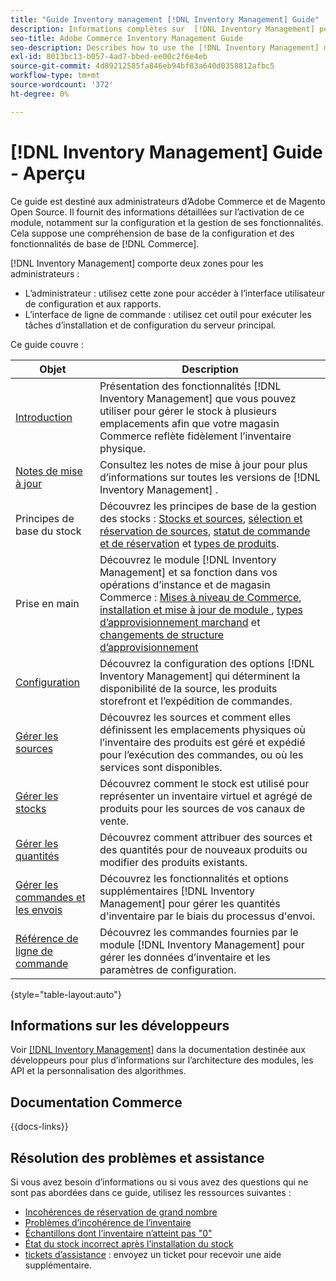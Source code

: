 ```yaml
---
title: "Guide Inventory management [!DNL Inventory Management] Guide"
description: Informations complètes sur  [!DNL Inventory Management] pour les administrateurs Adobe Commerce et Magento Open Source, y compris la migration et la configuration.
seo-title: Adobe Commerce Inventory Management Guide
seo-description: Describes how to use the [!DNL Inventory Management] module in Adobe Commerce or Magento Open Source.
exl-id: 8013bc13-b057-4ad7-bbed-ee00c2f6e4eb
source-git-commit: 4d89212585fa846eb94bf83a640d0358812afbc5
workflow-type: tm+mt
source-wordcount: '372'
ht-degree: 0%

---
```


# [!DNL Inventory Management] Guide - Aperçu

Ce guide est destiné aux administrateurs d’Adobe Commerce et de Magento Open Source. Il fournit des informations détaillées sur l’activation de ce module, notamment sur la configuration et la gestion de ses fonctionnalités. Cela suppose une compréhension de base de la configuration et des fonctionnalités de base de [!DNL Commerce].

[!DNL Inventory Management] comporte deux zones pour les administrateurs :

- L’administrateur : utilisez cette zone pour accéder à l’interface utilisateur de configuration et aux rapports.
- L’interface de ligne de commande : utilisez cet outil pour exécuter les tâches d’installation et de configuration du serveur principal.

Ce guide couvre :

| Objet | Description |
| ------- | ----------- |
| [Introduction](introduction.md) | Présentation des fonctionnalités [!DNL Inventory Management] que vous pouvez utiliser pour gérer le stock à plusieurs emplacements afin que votre magasin Commerce reflète fidèlement l’inventaire physique. |
| [Notes de mise à jour](release-notes.md) | Consultez les notes de mise à jour pour plus d’informations sur toutes les versions de [!DNL Inventory Management] . |
| Principes de base du stock | Découvrez les principes de base de la gestion des stocks : [Stocks et sources](sources-stocks.md), [sélection et réservation de sources](selection-reservations.md), [statut de commande et de réservation](order-status.md) et [types de produits](product-types.md). |
| Prise en main | Découvrez le module [!DNL Inventory Management] et sa fonction dans vos opérations d’instance et de magasin Commerce : [Mises à niveau de Commerce](migrate.md), [installation et mise à jour de module ](install-update.md), [types d’approvisionnement marchand](merchant-sourcing.md) et [changements de structure d’approvisionnement](expand-restructure.md) |
| [Configuration](configuration.md) | Découvrez la configuration des options [!DNL Inventory Management] qui déterminent la disponibilité de la source, les produits storefront et l’expédition de commandes. |
| [Gérer les sources](sources-manage.md) | Découvrez les sources et comment elles définissent les emplacements physiques où l’inventaire des produits est géré et expédié pour l’exécution des commandes, ou où les services sont disponibles. |
| [Gérer les stocks](stocks-manage.md) | Découvrez comment le stock est utilisé pour représenter un inventaire virtuel et agrégé de produits pour les sources de vos canaux de vente. |
| [Gérer les quantités](quantities-manage.md) | Découvrez comment attribuer des sources et des quantités pour de nouveaux produits ou modifier des produits existants. |
| [Gérer les commandes et les envois](shipments.md) | Découvrez les fonctionnalités et options supplémentaires [!DNL Inventory Management] pour gérer les quantités d&#39;inventaire par le biais du processus d&#39;envoi. |
| [Référence de ligne de commande](cli.md) | Découvrez les commandes fournies par le module [!DNL Inventory Management] pour gérer les données d’inventaire et les paramètres de configuration. |

{style="table-layout:auto"}

## Informations sur les développeurs

Voir [[!DNL Inventory Management]](https://developer.adobe.com/commerce/webapi/rest/inventory/) dans la documentation destinée aux développeurs pour plus d’informations sur l’architecture des modules, les API et la personnalisation des algorithmes.

## Documentation Commerce

{{docs-links}}

## Résolution des problèmes et assistance

Si vous avez besoin d’informations ou si vous avez des questions qui ne sont pas abordées dans ce guide, utilisez les ressources suivantes :

- [Incohérences de réservation de grand nombre](https://experienceleague.adobe.com/docs/commerce-knowledge-base/kb/support-tools/patches/v1-0-8/mdva-30112-magento-patch-large-number-reservation-inconsistencies.html)
- [ Problèmes d’incohérence de l’inventaire](https://experienceleague.adobe.com/docs/commerce-knowledge-base/kb/support-tools/patches/v1-0-14/mdva-33281-magento-patch-inventory-inconsistency-issues.html)
- [Échantillons dont l’inventaire n’atteint pas &quot;0&quot;](https://experienceleague.adobe.com/docs/commerce-knowledge-base/kb/support-tools/patches/v1-0-17/mdva-34850-swatches-not-strike-through-inventory-reaches-0.html)
- [État du stock incorrect après l’installation du stock](https://experienceleague.adobe.com/docs/commerce-knowledge-base/kb/troubleshooting/miscellaneous/stock-status-incorrect-after-magento-inventory-install.html)
- [tickets d’assistance](https://experienceleague.adobe.com/docs/commerce-knowledge-base/kb/help-center-guide/magento-help-center-user-guide.html#submit-ticket) : envoyez un ticket pour recevoir une aide supplémentaire.
